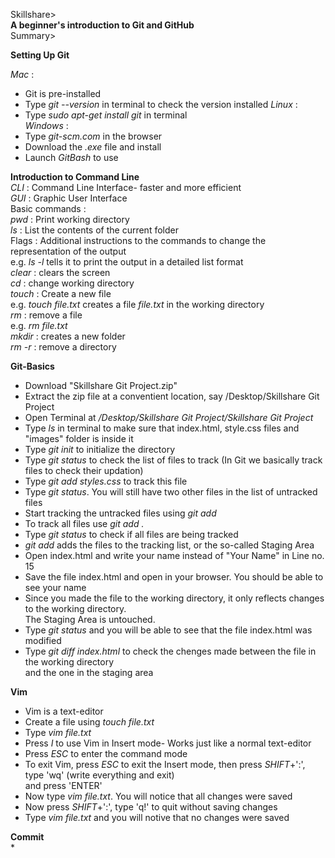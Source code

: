 Skillshare>  
**A beginner's introduction to Git and GitHub**  
Summary>  

**Setting Up Git**  

*Mac* : 
* Git is pre-installed
* Type *git --version* in terminal to check the version installed
*Linux* :  
* Type *sudo apt-get install git* in terminal  
*Windows* :  
* Type *git-scm.com* in the browser
* Download the *.exe* file and install
* Launch *GitBash* to use  

**Introduction to Command Line**  
*CLI* : Command Line Interface- faster and more efficient   
*GUI* : Graphic User Interface  
Basic commands :  
*pwd* : Print working directory  
*ls* : List the contents of the current folder  
Flags : Additional instructions to the commands to change the representation of the output  
e.g. *ls -l* tells it to print the output in a detailed list format  
*clear* : clears the screen  
*cd* : change working directory  
*touch* : Create a new file  
e.g. *touch file.txt* creates a file *file.txt* in the working directory  
*rm* : remove a file  
e.g. *rm file.txt*  
*mkdir* : creates a new folder  
*rm -r* : remove a directory  

**Git-Basics**  
* Download "Skillshare Git Project.zip"  
* Extract the zip file at a conventient location, say /Desktop/Skillshare Git Project  
* Open Terminal at */Desktop/Skillshare Git Project/Skillshare Git Project*  
* Type *ls* in terminal to make sure that index.html, style.css files and "images" folder is inside it  
* Type *git init* to initialize the directory  
* Type *git status* to check the list of files to track (In Git we basically track files to check their updation)  
* Type *git add styles.css* to track this file  
* Type *git status*. You will still have two other files in the list of untracked files  
* Start tracking the untracked files using *git add*  
* To track all files use *git add .*
* Type *git status* to check if all files are being tracked  
* *git add* adds the files to the tracking list, or the so-called Staging Area  
* Open index.html and write your name instead of "Your Name" in Line no. 15  
* Save the file index.html and open in your browser. You should be able to see your name  
* Since you made the file to the working directory, it only reflects changes to the working directory.  
  The Staging Area is untouched. 
* Type *git status* and you will be able to see that the file index.html was modified  
* Type *git diff index.html* to check the chenges made between the file in the working directory   
  and the one in the staging area  

**Vim**  
* Vim is a text-editor  
* Create a file using *touch file.txt*  
* Type *vim file.txt*  
* Press *I* to use Vim in Insert mode- Works just like a normal text-editor  
* Press *ESC* to enter the command mode  
* To exit Vim, press *ESC* to exit the Insert mode, then press *SHIFT*+':', type 'wq' (write everything and exit)  
  and press 'ENTER'  
* Now type *vim file.txt*. You will notice that all changes were saved  
* Now press *SHIFT*+':', type 'q!' to quit without saving  changes  
* Type *vim file.txt* and you will notive that no changes were saved  

**Commit**  
* 
